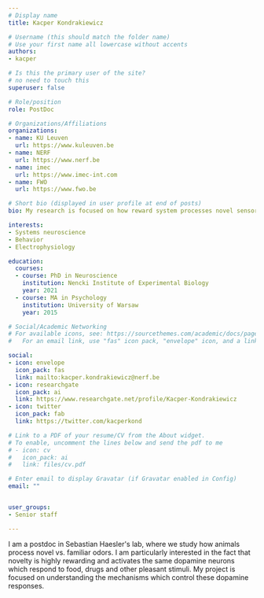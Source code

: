```yaml
---
# Display name
title: Kacper Kondrakiewicz

# Username (this should match the folder name)
# Use your first name all lowercase without accents
authors:
- kacper

# Is this the primary user of the site?
# no need to touch this
superuser: false

# Role/position
role: PostDoc

# Organizations/Affiliations
organizations:
- name: KU Leuven
  url: https://www.kuleuven.be
- name: NERF
  url: https://www.nerf.be
- name: imec
  url: https://www.imec-int.com
- name: FWO
  url: https://www.fwo.be

# Short bio (displayed in user profile at end of posts)
bio: My research is focused on how reward system processes novel sensory stimuli.

interests:
- Systems neuroscience
- Behavior
- Electrophysiology

education:
  courses:
  - course: PhD in Neuroscience
    institution: Nencki Institute of Experimental Biology
    year: 2021
  - course: MA in Psychology
    institution: University of Warsaw
    year: 2015

# Social/Academic Networking
# For available icons, see: https://sourcethemes.com/academic/docs/page-builder/#icons
#   For an email link, use "fas" icon pack, "envelope" icon, and a link in the

social:
- icon: envelope
  icon_pack: fas
  link: mailto:kacper.kondrakiewicz@nerf.be
- icon: researchgate
  icon_pack: ai
  link: https://www.researchgate.net/profile/Kacper-Kondrakiewicz
- icon: twitter
  icon_pack: fab
  link: https://twitter.com/kacperkond

# Link to a PDF of your resume/CV from the About widget.
# To enable, uncomment the lines below and send the pdf to me
# - icon: cv
#   icon_pack: ai
#   link: files/cv.pdf

# Enter email to display Gravatar (if Gravatar enabled in Config)
email: ""


user_groups:
- Senior staff

---
```


I am a postdoc in Sebastian Haesler's lab, where we study how animals process novel vs. familiar odors. I am particularly interested in the fact that novelty is highly rewarding and activates the same dopamine neurons which respond to food, drugs and other pleasant stimuli. My project is focused on understanding the mechanisms which control these dopamine responses.
